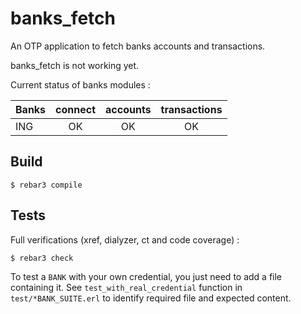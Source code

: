 banks_fetch
=====

An OTP application to fetch banks accounts and transactions.

banks_fetch is not working yet.

Current status of banks modules :

| Banks         | connect       | accounts  | transactions |
| ------------- |:-------------:|:---------:|:------------:|
| ING           | OK            | OK        | OK           |


Build
-----

    $ rebar3 compile

Tests
-----

Full verifications (xref, dialyzer, ct and code coverage) :

    $ rebar3 check

To test a `BANK` with your own credential, you just need to add a file containing it. See `test_with_real_credential` function in `test/*BANK_SUITE.erl` to identify required file and expected content.
